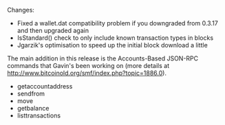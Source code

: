 Changes:
* Fixed a wallet.dat compatibility problem if you downgraded from 0.3.17 and then upgraded again
* IsStandard() check to only include known transaction types in blocks
* Jgarzik's optimisation to speed up the initial block download a little

The main addition in this release is the Accounts-Based JSON-RPC commands that Gavin's been working on (more details at http://www.bitcoinold.org/smf/index.php?topic=1886.0).  
* getaccountaddress
* sendfrom
* move
* getbalance
* listtransactions
